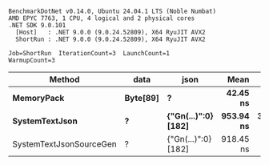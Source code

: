 ```

BenchmarkDotNet v0.14.0, Ubuntu 24.04.1 LTS (Noble Numbat)
AMD EPYC 7763, 1 CPU, 4 logical and 2 physical cores
.NET SDK 9.0.101
  [Host]   : .NET 9.0.0 (9.0.24.52809), X64 RyuJIT AVX2
  ShortRun : .NET 9.0.0 (9.0.24.52809), X64 RyuJIT AVX2

Job=ShortRun  IterationCount=3  LaunchCount=1  
WarmupCount=3  

```
| Method                  | data     | json                | Mean      | Error     | StdDev    | Min       | Max       | Gen0   | Allocated |
|------------------------ |--------- |-------------------- |----------:|----------:|----------:|----------:|----------:|-------:|----------:|
| **MemoryPack**              | **Byte[89]** | **?**                   |  **42.45 ns** |  **12.06 ns** |  **0.661 ns** |  **41.96 ns** |  **43.20 ns** | **0.0062** |     **104 B** |
| **SystemTextJson**          | **?**        | **{&quot;Gn(...)&quot;:0} [182]** | **953.94 ns** | **311.65 ns** | **17.083 ns** | **937.23 ns** | **971.37 ns** | **0.0057** |     **104 B** |
| SystemTextJsonSourceGen | ?        | {&quot;Gn(...)&quot;:0} [182] | 918.45 ns |  10.61 ns |  0.582 ns | 918.09 ns | 919.12 ns | 0.0057 |     104 B |
